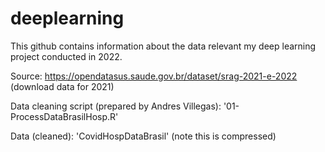 # deeplearning

This github contains information about the data relevant my deep learning project conducted in 2022. 


Source: https://opendatasus.saude.gov.br/dataset/srag-2021-e-2022 (download data for 2021)

Data cleaning script (prepared by Andres Villegas): '01-ProcessDataBrasilHosp.R'

Data (cleaned): 'CovidHospDataBrasil' (note this is compressed)
